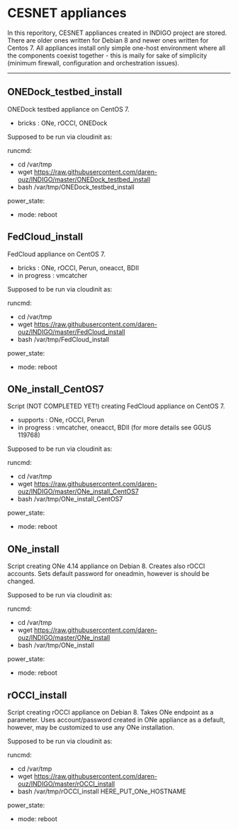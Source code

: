 # CESNET appliances

In this reporitory, CESNET appliances created in INDIGO project are stored. There are older ones written for Debian 8 and newer ones written for Centos 7. All appliances install only simple one-host environment where all the components coexist together - this is maily for sake of simplicity (minimum firewall, configuration and orchestration issues).

---

## ONEDock_testbed_install

ONEDock testbed appliance on CentOS 7. 

- bricks    : ONe, rOCCI, ONEDock

Supposed to be run via cloudinit as:

runcmd:
- cd /var/tmp
- wget https://raw.githubusercontent.com/daren-ouz/INDIGO/master/ONEDock_testbed_install
- bash /var/tmp/ONEDock_testbed_install

power_state:
- mode: reboot



## FedCloud_install

FedCloud appliance on CentOS 7. 

- bricks    : ONe, rOCCI, Perun, oneacct, BDII
- in progress : vmcatcher

Supposed to be run via cloudinit as:

runcmd:
- cd /var/tmp
- wget https://raw.githubusercontent.com/daren-ouz/INDIGO/master/FedCloud_install
- bash /var/tmp/FedCloud_install

power_state:
- mode: reboot



## ONe_install_CentOS7

Script (NOT COMPLETED YET!) creating FedCloud appliance on CentOS 7. 

- supports    : ONe, rOCCI, Perun
- in progress : vmcatcher, oneacct, BDII (for more details see GGUS 119768)

Supposed to be run via cloudinit as:

runcmd:
- cd /var/tmp
- wget https://raw.githubusercontent.com/daren-ouz/INDIGO/master/ONe_install_CentOS7
- bash /var/tmp/ONe_install_CentOS7

power_state:
- mode: reboot



## ONe_install

Script creating ONe 4.14 appliance on Debian 8. Creates also rOCCI accounts. Sets default password for oneadmin, however is should be changed.

Supposed to be run via cloudinit as:

runcmd:
- cd /var/tmp
- wget https://raw.githubusercontent.com/daren-ouz/INDIGO/master/ONe_install
- bash /var/tmp/ONe_install

power_state:
- mode: reboot



## rOCCI_install

Script creating rOCCI appliance on Debian 8. Takes ONe endpoint as a parameter. Uses account/password created in ONe appliance as a default, however, may be customized to use any ONe installation. 

Supposed to be run via cloudinit as:

runcmd:
- cd /var/tmp
- wget https://raw.githubusercontent.com/daren-ouz/INDIGO/master/rOCCI_install
- bash /var/tmp/rOCCI_install HERE_PUT_ONe_HOSTNAME

power_state:
- mode: reboot



